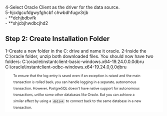 
4-Select Oracle Client as the driver for the data source.<br>
5-hjcdgcufdgwyfghcbf chwbdhfugv3rjb<br>
      - **dchjbdbvfk<br>
      - **shjcbjhwdbcjhd2<br>

## Step 2: Create Installation Folder
  1-Create a new folder in the C: drive and name it oracle.
  2-Inside the C:\oracle folder, unzip both downloaded files. You should now have two folders:
    C:\oracle\instantclient-basic-windows.x64-19.24.0.0.0dbru
    C:\oracle\instantclient-odbc-windows.x64-19.24.0.0.0dbru
![Added Image](./Screenshot-2024-11-06-110901.png)
